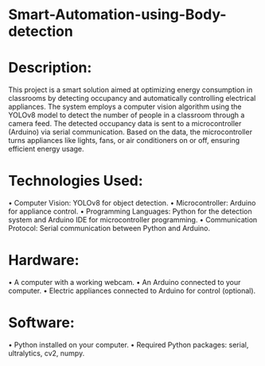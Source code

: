 # Smart-Automation-using-Body-detection
# Description:

This project is a smart solution aimed at optimizing energy consumption in classrooms by detecting occupancy and automatically controlling electrical appliances. The system employs a computer vision algorithm using the YOLOv8 model to detect the number of people in a classroom through a camera feed. The detected occupancy data is sent to a microcontroller (Arduino) via serial communication. Based on the data, the microcontroller turns appliances like lights, fans, or air conditioners on or off, ensuring efficient energy usage.

# Technologies Used:

   •	Computer Vision: YOLOv8 for object detection.
   •	Microcontroller: Arduino for appliance control.
   •	Programming Languages: Python for the detection system and Arduino IDE for microcontroller programming.
   •	Communication Protocol: Serial communication between Python and Arduino.

# Hardware:
   •	A computer with a working webcam.
   •	An Arduino connected to your computer.
   •	Electric appliances connected to Arduino for control (optional).
   
# Software:
   •	Python installed on your computer.
   •	Required Python packages: serial, ultralytics, cv2, numpy.

